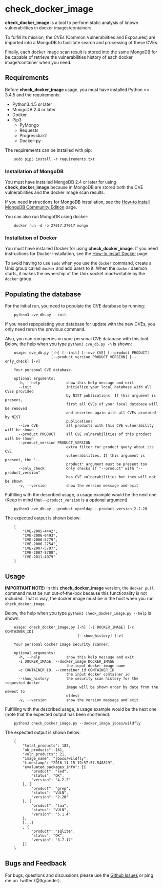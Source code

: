 # check_docker_image
**check_docker_image** is a tool to perform static analysis of known vulnerabilities in docker images/containers.

To fulfill its mission, the CVEs (Common Vulnerabilities and Exposures) are imported into a MongoDB to facilitate search and processing of these CVEs.

Finally, each docker image scan result is stored into the same MongoDB for be capable of retrieve the vulnerabilities history of each docker image/container when you need.

## Requirements
Before **check_docker_image** usage, you must have installed Python >= 3.4.5 and the requirements:

* Python3.4.5 or later
* MongoDB 2.4 or later
* Docker
* Pip3
  * PyMongo
  * Requests
  * Progressbar2
  * Docker-py

The requirements can be installed with pip:
```
    sudo pip3 install -r requirements.txt
```

### Installation of MongoDB

You must have installed MongoDB 2.4 or later for using **check_docker_image** because in MongoDB are stored both the CVE vulnerabilities and the docker image scan results.

If you need instructions for MongoDB installation, see the [How-to install MongoDB Community Edition](https://docs.mongodb.com/manual/administration/install-community/) page.

You can also run MongoDB using docker:
```
    docker run -d -p 27017:27017 mongo
```

### Installation of Docker

You must have installed Docker for using **check_docker_image**. If you need instructions for Docker installation, see the [How-to install Docker](https://docs.docker.com/engine/getstarted/step_one/) page.

To avoid having to use `sudo` when you use the `docker` command, create a Unix group called `docker` and add users to it. When the `docker` daemon starts, it makes the ownership of the Unix socket read/writable by the `docker` group.

## Populating the database

For the initial run, you need to populate the CVE database by running:
```
    python3 cve_db.py --init
```

If you need repopulating your database for update with the new CVEs, you only need rerun the previous command.

Also, you can run queries on your personal CVE database with this tool. Below, the help when you type `python3 cve_db.py -h` is shown:
```
    usage: cve_db.py [-h] [--init] [--cve CVE] [--product PRODUCT]
                     [--product_version PRODUCT_VERSION] [--only_check] [-v]

    Your personal CVE database.

    optional arguments:
      -h, --help            show this help message and exit
      --init                initialize your local database with all CVEs provided
                            by NIST publications. If this argument is present,
                            first all CVEs of your local database will be removed
                            and inserted again with all CVEs provided by NIST
                            publications
      --cve CVE             all products with this CVE vulnerability will be shown
      --product PRODUCT     all CVE vulnerabilities of this product will be shown
      --product_version PRODUCT_VERSION
                            extra filter for product query about its CVE
                            vulnerabilities. If this argument is present, the "--
                            product" argument must be present too
      --only_check          only checks if "--product" with "--product_version"
                            has CVE vulnerabilities but they will not be shown
      -v, --version         show the version message and exit
```

Fulfilling with the described usage, a usage example would be the next one (Keep in mind that `--product_version` is a optional argument)
```
    python3 cve_db.py --product openldap --product_version 2.2.20
```

The expected output is shown below:
```
    [
		"CVE-2005-4442", 
		"CVE-2006-6493", 
		"CVE-2006-5779", 
		"CVE-2006-2754", 
		"CVE-2007-5707", 
		"CVE-2007-5708", 
		"CVE-2011-4079"
	]
```

## Usage
**IMPORTANT NOTE:** In this **check_docker_image** version, the `docker pull` command must be run out-of-the-box because this functionality is not included. That is way, the docker image must be in the host when you run `check_docker_image`.

Below, the help when you type `python3 check_docker_image.py --help` is shown:

```
    usage: check_docker_image.py [-h] [-i DOCKER_IMAGE] [-c CONTAINER_ID]
                                 [--show_history] [-v]

    Your personal docker image security scanner.

    optional arguments:
      -h, --help            show this help message and exit
      -i DOCKER_IMAGE, --docker_image DOCKER_IMAGE
                            the input docker image name
      -c CONTAINER_ID, --container_id CONTAINER_ID
                            the input docker container id
      --show_history        the security scan history for the requested docker
                            image will be shown order by date from the newest to
                            oldest
      -v, --version         show the version message and exit
```

Fulfilling with the described usage, a usage example would be the next one (note that the expected output has been shortened):
```
	python3 check_docker_image.py --docker_image jboss/wildfly
```

The expected output is shown below:
```
    {
        "total_products": 182,
        "ok_products": 161,
        "vuln_products": 21,
        "image_name": "jboss/wildfly",
        "timestamp": "2016-11-15 19:57:57.548829",
        "evaluated_packages_info": [{
            "product": "sed",
            "status": "OK",
            "version": "4.2.2"
        }, {
            "product": "grep",
            "status": "VULN",
            "version": "2.20"
        }, {
            "product": "lua",
            "status": "VULN",
            "version": "5.1.4"
        },
        [...]
        , {
            "product": "sqlite",
            "status": "OK",
            "version": "3.7.17"
        }]
    }
```

## Bugs and Feedback
For bugs, questions and discussions please use the [Github Issues](https://github.com/eliasgranderubio/check_docker_image/issues) or ping me on Twitter (@3grander).
